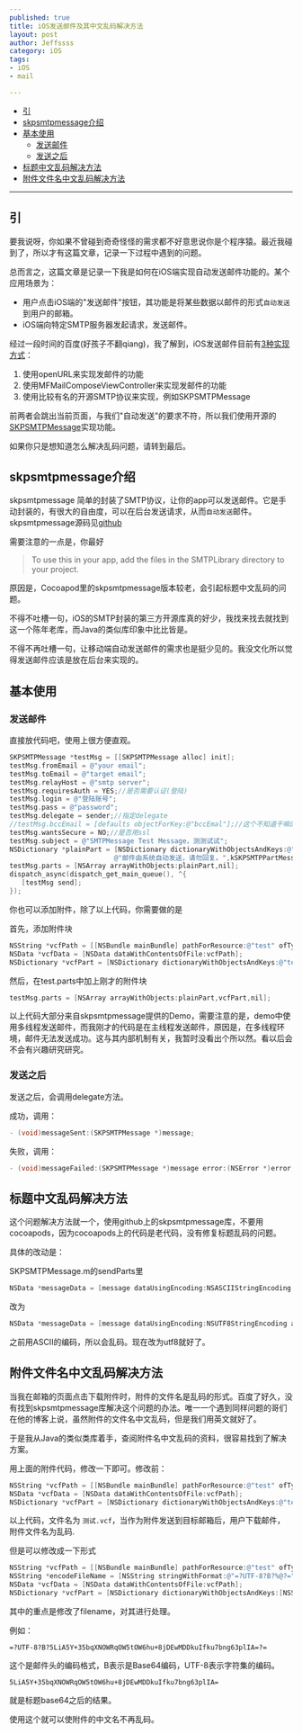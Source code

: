 ```yaml
---
published: true
title: iOS发送邮件及其中文乱码解决方法
layout: post
author: Jeffssss 
category: iOS
tags:
- iOS
- mail

---
```



* [引](#yin)
* [skpsmtpmessage介绍](#skpsmtpmessage)
* [基本使用](#jibenshiyong)
	* [发送邮件](#fasongyoujian)
	* [发送之后](#fasongzhihou)
* [标题中文乱码解决方法](#biaoti)
* [附件文件名中文乱码解决方法](#fujian)


---

<h2 id="yin">引</h2>

要我说呀，你如果不曾碰到奇奇怪怪的需求都不好意思说你是个程序猿。最近我碰到了，所以才有这篇文章，记录一下过程中遇到的问题。

总而言之，这篇文章是记录一下我是如何在iOS端实现自动发送邮件功能的。某个应用场景为：

* 用户点击iOS端的"发送邮件"按钮，其功能是将某些数据以邮件的形式`自动发送`到用户的邮箱。
* iOS端向特定SMTP服务器发起请求，发送邮件。

经过一段时间的百度(好孩子不翻qiang)，我了解到，iOS发送邮件目前有[3种实现方式](http://blog.csdn.net/zhibudefeng/article/details/12952203)：

1. 使用openURL来实现发邮件的功能
2. 使用MFMailComposeViewController来实现发邮件的功能
3. 使用比较有名的开源SMTP协议来实现，例如SKPSMTPMessage

前两者会跳出当前页面，与我们"自动发送"的要求不符，所以我们使用开源的[SKPSMTPMessage](https://github.com/jetseven/skpsmtpmessage)实现功能。

如果你只是想知道怎么解决乱码问题，请转到最后。

<h2 id="skpsmtpmessage">skpsmtpmessage介绍</h2>

skpsmtpmessage 简单的封装了SMTP协议，让你的app可以发送邮件。它是手动封装的，有很大的自由度，可以在后台发送请求，从而`自动发送`邮件。skpsmtpmessage源码见[github](https://github.com/jetseven/skpsmtpmessage)

需要注意的一点是，你最好
>To use this in your app, add the files in the SMTPLibrary directory to your project.

原因是，Cocoapod里的skpsmtpmessage版本较老，会引起标题中文乱码的问题。

不得不吐槽一句，iOS的SMTP封装的第三方开源库真的好少，我找来找去就找到这一个陈年老库，而Java的类似库印象中比比皆是。

不得不再吐槽一句，让移动端自动发送邮件的需求也是挺少见的。我没文化所以觉得发送邮件应该是放在后台来实现的。

<h2 id="jibenshiyong">基本使用</h2>

<h3 id="fasongyoujian">发送邮件</h3>

直接放代码吧，使用上很方便直观。

```objectivec
SKPSMTPMessage *testMsg = [[SKPSMTPMessage alloc] init];
testMsg.fromEmail = @"your email";
testMsg.toEmail = @"target email";
testMsg.relayHost = @"smtp server";
testMsg.requiresAuth = YES;//是否需要认证(登陆)
testMsg.login = @"登陆账号";
testMsg.pass = @"password";
testMsg.delegate = sender;//指定delegate
//testMsg.bccEmail = [defaults objectForKey:@"bccEmal"];//这个不知道干嘛的。。。找不到资料
testMsg.wantsSecure = NO;//是否用ssl
testMsg.subject = @"SMTPMessage Test Message，测测试试";
NSDictionary *plainPart = [NSDictionary dictionaryWithObjectsAndKeys:@"text/plain; charset=UTF-8",kSKPSMTPPartContentTypeKey,
                          @"邮件由系统自动发送，请勿回复。",kSKPSMTPPartMessageKey,@"8bit",kSKPSMTPPartContentTransferEncodingKey,nil];
testMsg.parts = [NSArray arrayWithObjects:plainPart,nil]; 
dispatch_async(dispatch_get_main_queue(), ^{
   [testMsg send];
});
```


你也可以添加附件，除了以上代码，你需要做的是

首先，添加附件块

```objectivec
NSString *vcfPath = [[NSBundle mainBundle] pathForResource:@"test" ofType:@"vcf"];
NSData *vcfData = [NSData dataWithContentsOfFile:vcfPath]; 
NSDictionary *vcfPart = [NSDictionary dictionaryWithObjectsAndKeys:@"text/directory;\r\n\tx-unix-mode=0644;\r\n\tname=\"test.vcf\"",kSKPSMTPPartContentTypeKey,@"attachment;\r\n\tfilename=\"test.vcf\"",kSKPSMTPPartContentDispositionKey,[vcfData encodeBase64ForData],kSKPSMTPPartMessageKey,@"base64",kSKPSMTPPartContentTransferEncodingKey,nil]; 
```

然后，在test.parts中加上刚才的附件块
	

```objectivec
testMsg.parts = [NSArray arrayWithObjects:plainPart,vcfPart,nil];
```
	
以上代码大部分来自skpsmtpmessage提供的Demo，需要注意的是，demo中使用多线程发送邮件，而我刚才的代码是在主线程发送邮件，原因是，在多线程环境，邮件无法发送成功。这与其内部机制有关，我暂时没看出个所以然。看以后会不会有兴趣研究研究。

<h3 id="fasongzhihou">发送之后</h3>

发送之后，会调用delegate方法。

成功，调用：


```objectivec
- (void)messageSent:(SKPSMTPMessage *)message;
```

失败，调用：


```objectivec
- (void)messageFailed:(SKPSMTPMessage *)message error:(NSError *)error;
```


<h2 id="biaoti">标题中文乱码解决方法</h2>

这个问题解决方法就一个，使用github上的skpsmtpmessage库，不要用cocoapods，因为cocoapods上的代码是老代码，没有修复标题乱码的问题。

具体的改动是：

SKPSMTPMessage.m的sendParts里


```objectivec
NSData *messageData = [message dataUsingEncoding:NSASCIIStringEncoding allowLossyConversion:YES];
```

改为

```objectivec
NSData *messageData = [message dataUsingEncoding:NSUTF8StringEncoding allowLossyConversion:YES];
```

之前用ASCII的编码，所以会乱码。现在改为utf8就好了。

<h2 id="fujian">附件文件名中文乱码解决方法</h2>

当我在邮箱的页面点击下载附件时，附件的文件名是乱码的形式。百度了好久，没有找到skpsmtpmessage库解决这个问题的办法。唯一一个遇到同样问题的哥们在他的博客上说，虽然附件的文件名中文乱码，但是我们用英文就好了。

于是我从Java的类似类库着手，查阅附件名中文乱码的资料，很容易找到了解决方案。

用上面的附件代码，修改一下即可。修改前：



```objectivec
NSString *vcfPath = [[NSBundle mainBundle] pathForResource:@"test" ofType:@"vcf"];
NSData *vcfData = [NSData dataWithContentsOfFile:vcfPath]; 
NSDictionary *vcfPart = [NSDictionary dictionaryWithObjectsAndKeys:@"text/directory;\r\n\tx-unix-mode=0644;\r\n\tname=\"测试.vcf\"",kSKPSMTPPartContentTypeKey,@"attachment;\r\n\tfilename=\"测试.vcf\"",kSKPSMTPPartContentDispositionKey,[vcfData encodeBase64ForData],kSKPSMTPPartMessageKey,@"base64",kSKPSMTPPartContentTransferEncodingKey,nil]; 
```

以上代码，文件名为 `测试.vcf`，当作为附件发送到目标邮箱后，用户下载邮件，附件文件名为乱码.

但是可以修改成一下形式

```objectivec
NSString *vcfPath = [[NSBundle mainBundle] pathForResource:@"test" ofType:@"vcf"];
NSString *encodeFileName = [NSString stringWithFormat:@"=?UTF-8?B?%@?=",[[@"测试.vcf" dataUsingEncoding:NSUTF8StringEncoding] base64EncodedStringWithOptions:0]];
NSData *vcfData = [NSData dataWithContentsOfFile:vcfPath]; 
NSDictionary *vcfPart = [NSDictionary dictionaryWithObjectsAndKeys:[NSString stringWithFormat:@"text/directory;\r\n\tx-unix-mode=0644;\r\n\tname=\"%@\"",encodeFileName],kSKPSMTPPartContentTypeKey,[NSString stringWithFormat:@"attachment;\r\n\tfilename=\"%@\"",encodeFileName],kSKPSMTPPartContentDispositionKey,[vcfData encodeBase64ForData],kSKPSMTPPartMessageKey,@"base64",kSKPSMTPPartContentTransferEncodingKey,nil]; 
```

其中的重点是修改了filename，对其进行处理。

例如：

	=?UTF-8?B?5LiA5Y+35bqXNOWRqOW5tOW6hu+8jDEwMDDkuIfku7bng63plIA=?=

这个是邮件头的编码格式，B表示是Base64编码，UTF-8表示字符集的编码。

	5LiA5Y+35bqXNOWRqOW5tOW6hu+8jDEwMDDkuIfku7bng63plIA=

就是标题base64之后的结果。

使用这个就可以使附件的中文名不再乱码。



